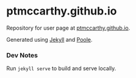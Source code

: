 # ptmccarthy.github.io

Repository for user page at [ptmccarthy.github.io](http://ptmccarthy.github.io).

Generated using [Jekyll](https://github.com/jekyll/jekyll) and [Poole](https://github.com/poole/poole).

### Dev Notes

Run `jekyll serve` to build and serve locally.
